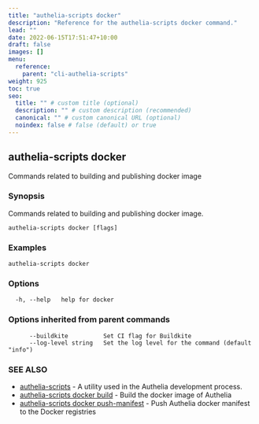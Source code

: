 ```yaml
---
title: "authelia-scripts docker"
description: "Reference for the authelia-scripts docker command."
lead: ""
date: 2022-06-15T17:51:47+10:00
draft: false
images: []
menu:
  reference:
    parent: "cli-authelia-scripts"
weight: 925
toc: true
seo:
  title: "" # custom title (optional)
  description: "" # custom description (recommended)
  canonical: "" # custom canonical URL (optional)
  noindex: false # false (default) or true
---
```


## authelia-scripts docker

Commands related to building and publishing docker image

### Synopsis

Commands related to building and publishing docker image.

```
authelia-scripts docker [flags]
```

### Examples

```
authelia-scripts docker
```

### Options

```
  -h, --help   help for docker
```

### Options inherited from parent commands

```
      --buildkite          Set CI flag for Buildkite
      --log-level string   Set the log level for the command (default "info")
```

### SEE ALSO

* [authelia-scripts](authelia-scripts.md)	 - A utility used in the Authelia development process.
* [authelia-scripts docker build](authelia-scripts_docker_build.md)	 - Build the docker image of Authelia
* [authelia-scripts docker push-manifest](authelia-scripts_docker_push-manifest.md)	 - Push Authelia docker manifest to the Docker registries

